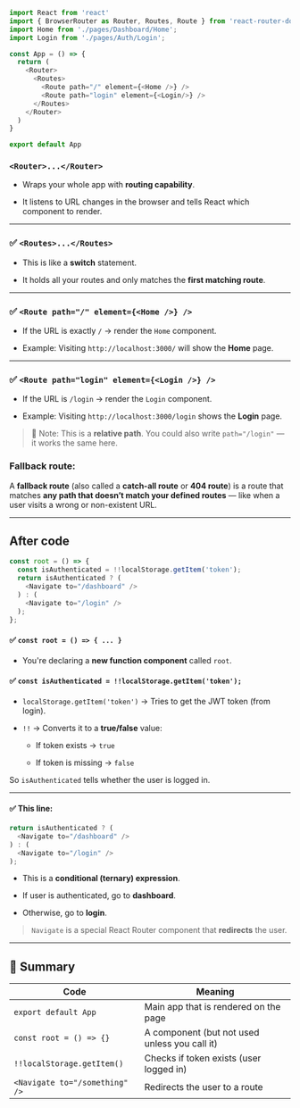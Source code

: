 ```js
import React from 'react'
import { BrowserRouter as Router, Routes, Route } from 'react-router-dom';
import Home from './pages/Dashboard/Home';
import Login from './pages/Auth/Login';

const App = () => {
  return (
    <Router>
      <Routes> 
        <Route path="/" element={<Home />} />
        <Route path="login" element={<Login/>} />
      </Routes>
    </Router>
  )
}

export default App

```

### `<Router>...</Router>`

- Wraps your whole app with **routing capability**.
    
- It listens to URL changes in the browser and tells React which component to render.
    

---

### ✅ `<Routes>...</Routes>`

- This is like a **switch** statement.
    
- It holds all your routes and only matches the **first matching route**.
    

---

### ✅ `<Route path="/" element={<Home />} />`

- If the URL is exactly `/` → render the `Home` component.
    
- Example: Visiting `http://localhost:3000/` will show the **Home** page.
    

---

### ✅ `<Route path="login" element={<Login />} />`

- If the URL is `/login` → render the `Login` component.
    
- Example: Visiting `http://localhost:3000/login` shows the **Login** page.
    

> 🔔 Note: This is a **relative path**. You could also write `path="/login"` — it works the same here.

### Fallback route:

A **fallback route** (also called a **catch-all route** or **404 route**) is a route that matches **any path that doesn’t match your defined routes** — like when a user visits a wrong or non-existent URL.

---

## After code

```js
const root = () => {
  const isAuthenticated = !!localStorage.getItem('token');
  return isAuthenticated ? (
    <Navigate to="/dashboard" />
  ) : (
    <Navigate to="/login" />
  );
};
```



#### ✅ `const root = () => { ... }`

- You're declaring a **new function component** called `root`.
    


#### ✅ `const isAuthenticated = !!localStorage.getItem('token');`

- `localStorage.getItem('token')` → Tries to get the JWT token (from login).
    
- `!!` → Converts it to a **true/false** value:
    
    - If token exists → `true`
        
    - If token is missing → `false`
        

So `isAuthenticated` tells whether the user is logged in.

---

#### ✅ This line:

```js
return isAuthenticated ? (
  <Navigate to="/dashboard" />
) : (
  <Navigate to="/login" />
);
```

- This is a **conditional (ternary) expression**.
    
- If user is authenticated, go to **dashboard**.
    
- Otherwise, go to **login**.
    

> `Navigate` is a special React Router component that **redirects** the user.


---

## 🧠 Summary

|Code|Meaning|
|---|---|
|`export default App`|Main app that is rendered on the page|
|`const root = () => {}`|A component (but not used unless you call it)|
|`!!localStorage.getItem()`|Checks if token exists (user logged in)|
|`<Navigate to="/something" />`|Redirects the user to a route|
